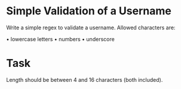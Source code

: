 # Simple Validation of a Username
Write a simple regex to validate a username. Allowed characters are:

• lowercase letters
• numbers
• underscore

# Task
Length should be between 4 and 16 characters (both included).